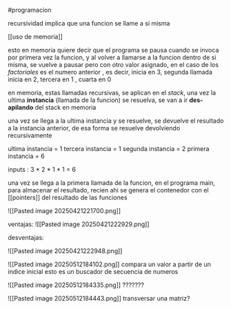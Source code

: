 #programacion 

recursividad implica que una funcion se llame a si misma

[[uso de memoria]]

esto en memoria quiere decir que el programa se  pausa cuando se invoca por primera vez la funcion, y al volver a llamarse a la funcion dentro de si misma, se vuelve a pausar pero con otro valor asignado, en el caso de los *factoriales* es el numero anterior , es decir, inicia en 3, segunda llamada inicia en 2, tercera en 1 , cuarta en 0 

en memoria, estas llamadas recursivas, se aplican en el *stack*, una vez la ultima **instancia** (llamada de la funcion) se resuelva, se van a ir **des-apilando** del stack en memoria 

una vez se llega a la ultima instancia y se resuelve, se devuelve el resultado a la instancia anterior, de esa forma se resuelve devolviendo recursivamente 

ultima instancia = 1
tercera instancia = 1
segunda instancia = 2
primera instancia = 6

inputs : 
3 * 2 * 1 * 1 = 6

una vez se llega a la primera llamada de la funcion, en el programa main, para almacenar el resultado, recien ahi se genera el contenedor con el [[pointers]] del resultado de las funciones 

![[Pasted image 20250421221700.png]]

ventajas:
![[Pasted image 20250421222929.png]]

desventajas:

![[Pasted image 20250421222948.png]]


![[Pasted image 20250512184102.png]]
compara un valor a partir de un indice inicial
esto es un buscador de secuencia de numeros 

![[Pasted image 20250512184335.png]]
???????


![[Pasted image 20250512184443.png]]
transversar una matriz?
